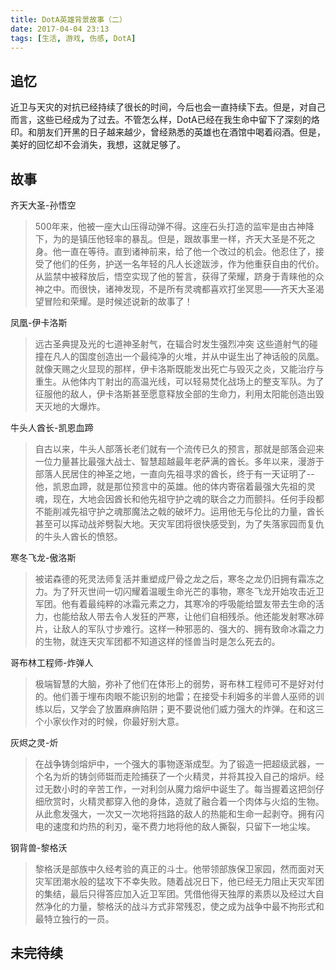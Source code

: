 ```yaml
---
title: DotA英雄背景故事（二）
date: 2017-04-04 23:13
tags: [生活, 游戏, 伤感, DotA]
---
```

## 追忆
近卫与天灾的对抗已经持续了很长的时间，今后也会一直持续下去。但是，对自己而言，这些已经成为了过去。不管怎么样，DotA已经在我生命中留下了深刻的烙印。和朋友们开黑的日子越来越少，曾经熟悉的英雄也在酒馆中喝着闷酒。但是，美好的回忆却不会消失，我想，这就足够了。


<!--more-->


## 故事

齐天大圣-孙悟空
> 500年来，他被一座大山压得动弹不得。这座石头打造的监牢是由古神降下，为的是镇压他轻率的暴乱。但是，跟故事里一样，齐天大圣是不死之身。他一直在等待。直到诸神前来，给了他一个改过的机会。他忍住了，接受了他们的任务，护送一名年轻的凡人长途跋涉，作为他重获自由的代价。从监禁中被释放后，悟空实现了他的誓言，获得了荣耀，跻身于青睐他的众神之中。而很快，诸神发现，不是所有灵魂都喜欢打坐冥思——齐天大圣渴望冒险和荣耀。是时候述说新的故事了！

凤凰-伊卡洛斯
> 远古圣典提及光的七道神圣射气，在辐合时发生强烈冲突 这些道射气的碰撞在凡人的国度创造出一个最纯净的火堆，并从中诞生出了神话般的凤凰。就像天赐之火显现的那样，伊卡洛斯既能发出死亡与毁灭之炎，又能治疗与重生。从他体内丅射出的高温光线，可以轻易焚化战场上的整支军队。为了征服他的敌人，伊卡洛斯甚至愿意释放全部的生命力，利用太阳能创造出毁天灭地的大爆炸。

牛头人酋长-凯恩血蹄
> 自古以来，牛头人部落长老们就有一个流传已久的预言，那就是部落会迎来一位力量甚比最强大战士、智慧超越最年老萨满的酋长。多年以来，漫游于部落人民居住的神圣之地，一直向先祖寻求的酋长，终于有一天证明了--他，凯恩血蹄，就是那位预言中的英雄。他的体内寄宿着最强大先祖的灵魂，现在，大地会因酋长和他先祖守护之魂的联合之力而颤抖。任何手段都不能削减先祖守护之魂那魔法之戟的破坏力。运用他无与伦比的力量，酋长甚至可以挥动战斧劈裂大地。天灾军团将很快感受到，为了失落家园而复仇的牛头人酋长的愤怒。 

寒冬飞龙-傲洛斯
> 被诺森德的死灵法师复活并重塑成尸骨之龙之后，寒冬之龙仍旧拥有霜冻之力。为了歼灭世间一切闪耀着温暖生命光芒的事物，寒冬飞龙开始攻击近卫军团。他有着最纯粹的冰霜元素之力，其寒冷的呼吸能给盟友带去生命的活力，也能给敌人带去令人发狂的严寒，让他们自相残杀。他还能发射寒冰碎片，让敌人的军队寸步难行。这样一种邪恶的、强大的、拥有致命冰霜之力的生物，就连天灾军团都不知道这样的怪兽当时是怎么死去的。

哥布林工程师-炸弹人
> 极端智慧的大脑，弥补了他们在体形上的弱势，哥布林工程师可不是好对付的。他们善于埋布肉眼不能识别的地雷；在接受卡利姆多的半兽人巫师的训练以后，又学会了放置麻痹陷阱；更不要说他们威力强大的炸弹。在和这三个小家伙作对的时候，你最好别大意。

灰烬之灵-炘
> 在战争铸剑熔炉中，一个强大的事物逐渐成型。为了锻造一把超级武器，一个名为炘的铸剑师铤而走险捕获了一个火精灵，并将其投入自己的熔炉。经过无数小时的辛苦工作，一对利剑从魔力熔炉中诞生了。每当握着这把剑仔细欣赏时，火精灵都穿入他的身体，造就了融合着一个肉体与火焰的生物。从此愈发强大，一次又一次地将挡路的敌人的热能和生命一起剥夺。拥有闪电的速度和灼热的利刃，毫不费力地将他的敌人撕裂，只留下一地尘埃。

钢背兽-黎格沃
> 黎格沃是部族中久经考验的真正的斗士。他带领部族保卫家园，然而面对天灾军团潮水般的猛攻下不幸失败。随着战况日下，他已经无力阻止天灾军团的集结，最后只得答应加入近卫军团。凭借他得天独厚的素质以及经过大自然净化的力量，黎格沃的战斗方式非常残忍，使之成为战争中最不拘形式和最特立独行的一员。

## 未完待续




